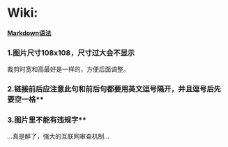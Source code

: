 # Wiki:

**[Markdown语法](https://docs.github.com/cn/get-started/writing-on-github/getting-started-with-writing-and-formatting-on-github/basic-writing-and-formatting-syntax)**

### 1.图片尺寸108x108，尺寸过大会不显示

裁剪时宽和高最好是一样的，方便后面调整。

### 2.链接前后应注意此句和前后句都要用英文逗号隔开，并且逗号后先要空一格**

### 3.图片里不能有违规字**

...真是醉了，强大的互联网审查机制...
